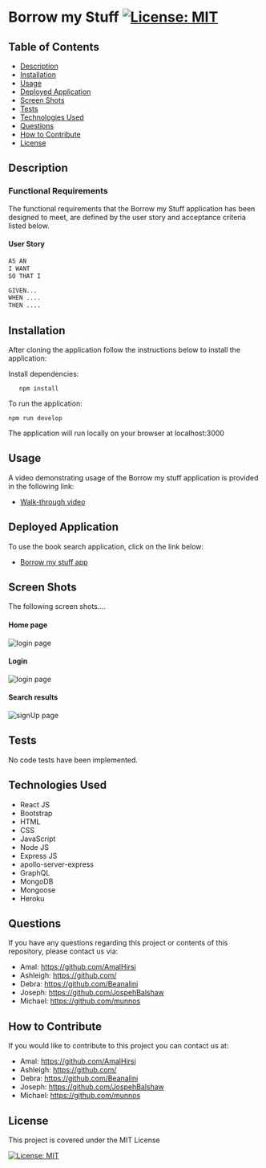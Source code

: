 # Borrow my Stuff [![License: MIT](https://img.shields.io/badge/License-MIT-yellow.svg)](https://opensource.org/licenses/MIT)  
  
  ## Table of Contents  
  * [Description](#description)
  * [Installation](#installation)
  * [Usage](#usage)
  * [Deployed Application](#walk-through-video)
  * [Screen Shots](#screen-shots)
  * [Tests](#tests)
  * [Technologies Used](#technologies-used)
  * [Questions](#questions) 
  * [How to Contribute](#how-to-contribute)   
  * [License](#license)
  
  ## Description

  
     
         
  ### Functional Requirements

  The functional requirements that the Borrow my Stuff  application has been designed to meet, are defined by the user story and acceptance criteria listed below.   

  #### User Story

  ```md
AS AN 
I WANT 
SO THAT I 
```
 

```md
GIVEN... 
WHEN ....
THEN ....
```

  ## Installation
  
  After cloning the application follow the instructions below to install the application:

    
  Install dependencies:

       npm install

  To run the application:

    npm run develop
  
  The application will run locally on your browser at localhost:3000

 ## Usage

  A  video demonstrating usage of the Borrow my stuff application is provided in the following link: 

  - [Walk-through video]()



  
  
 ## Deployed Application

 To use the book search application, click on the link below:

  - [Borrow my stuff app]()
 

   

   

  ## Screen Shots

The following screen shots....

#### Home page
![login page](./assets/images/home.png)

#### Login


 ![login page](./assets/images/login.png)

 #### Search results

 ![signUp page](./assets/images/sign-up.png)






  ## Tests
  No code tests have been implemented.

  ## Technologies Used
  - React JS
  - Bootstrap
  - HTML
  - CSS
  - JavaScript
  - Node JS
  - Express JS
  - apollo-server-express
  - GraphQL
  - MongoDB
  - Mongoose
  - Heroku
  
    
 
  ## Questions
  If you have any questions regarding this project or contents of this repository, please contact us via:
  
  - Amal: https://github.com/AmalHirsi
  - Ashleigh: https://github.com/
  - Debra: https://github.com/Beanalini
  - Joseph: https://github.com/JospehBalshaw
  - Michael: https://github.com/munnos
 
  
  ## How to Contribute
  If you would like to contribute to this project you can contact us  at: 
  - Amal: https://github.com/AmalHirsi
  - Ashleigh: https://github.com/
  - Debra: https://github.com/Beanalini
  - Joseph: https://github.com/JospehBalshaw
  - Michael: https://github.com/munnos
  


  ## License
  This project is covered under the MIT License  
  
  [![License: MIT](https://img.shields.io/badge/License-MIT-yellow.svg)](https://opensource.org/licenses/MIT) 
  